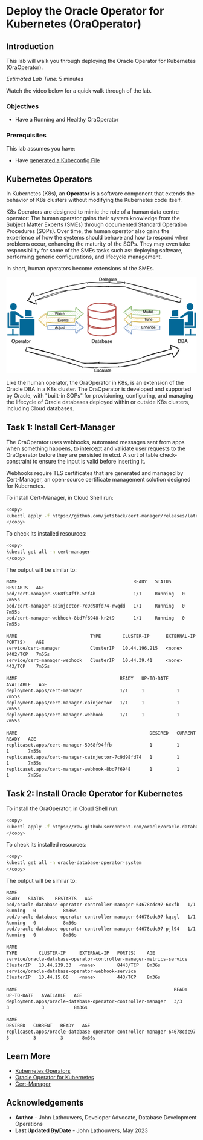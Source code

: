 # Deploy the Oracle Operator for Kubernetes (OraOperator)

## Introduction

This lab will walk you through deploying the Oracle Operator for Kubernetes (OraOperator).

*Estimated Lab Time:* 5 minutes

Watch the video below for a quick walk through of the lab.
[](youtube:zNKxJjkq0Pw)

### Objectives

* Have a Running and Healthy OraOperator

### Prerequisites

This lab assumes you have:

* Have [generated a Kubeconfig File](?lab=generate-kubeconfig)

## Kubernetes Operators

In Kubernetes (K8s), an **Operator** is a software component that extends the behavior of K8s clusters without modifying the Kubernetes code itself.

K8s Operators are designed to mimic the role of a human data centre operator: The human operator gains their system knowledge from the Subject Matter Experts (SMEs) through documented Standard Operation Procedures (SOPs).  Over time, the human operator also gains the experience of how the systems should behave and how to respond when problems occur, enhancing the maturity of the SOPs.  They may even take responsibility for some of the SMEs tasks such as: deploying software, performing generic configurations, and lifecycle management.

In short, human operators become extensions of the SMEs.

![Operator/DBA Relationship](images/operator_dba.png "Operator/DBA Relationship")

Like the human operator, the OraOperator in K8s, is an extension of the Oracle DBA in a K8s cluster.  The OraOperator is developed and supported by Oracle, with "built-in SOPs" for provisioning, configuring, and managing the lifecycle of Oracle databases deployed within or outside K8s clusters, including Cloud databases.

## Task 1: Install Cert-Manager

The OraOperator uses webhooks, automated messages sent from apps when something happens, to intercept and validate user requests to the OraOperator before they are persisted in etcd.  A sort of table check-constraint to ensure the input is valid before inserting it.

Webhooks require TLS certificates that are generated and managed by Cert-Manager, an open-source certificate management solution designed for Kubernetes.

To install Cert-Manager, in Cloud Shell run:

```bash
<copy>
kubectl apply -f https://github.com/jetstack/cert-manager/releases/latest/download/cert-manager.yaml
</copy>
```

To check its installed resources:

```bash
<copy>
kubectl get all -n cert-manager
</copy>
```

The output will be similar to:

```text
NAME                                           READY   STATUS    RESTARTS   AGE
pod/cert-manager-5968f94ffb-5tf4b              1/1     Running   0          7m55s
pod/cert-manager-cainjector-7c9d98fd74-rwqdd   1/1     Running   0          7m55s
pod/cert-manager-webhook-8bd7f6948-kr2t9       1/1     Running   0          7m55s

NAME                           TYPE        CLUSTER-IP      EXTERNAL-IP   PORT(S)    AGE
service/cert-manager           ClusterIP   10.44.196.215   <none>        9402/TCP   7m55s
service/cert-manager-webhook   ClusterIP   10.44.39.41     <none>        443/TCP    7m55s

NAME                                      READY   UP-TO-DATE   AVAILABLE   AGE
deployment.apps/cert-manager              1/1     1            1           7m55s
deployment.apps/cert-manager-cainjector   1/1     1            1           7m55s
deployment.apps/cert-manager-webhook      1/1     1            1           7m55s

NAME                                                 DESIRED   CURRENT   READY   AGE
replicaset.apps/cert-manager-5968f94ffb              1         1         1       7m55s
replicaset.apps/cert-manager-cainjector-7c9d98fd74   1         1         1       7m55s
replicaset.apps/cert-manager-webhook-8bd7f6948       1         1         1       7m55s
```

## Task 2: Install Oracle Operator for Kubernetes

To install the OraOperator, in Cloud Shell run:

```bash
<copy>
kubectl apply -f https://raw.githubusercontent.com/oracle/oracle-database-operator/main/oracle-database-operator.yaml
</copy>
```

To check its installed resources:

```bash
<copy>
kubectl get all -n oracle-database-operator-system
</copy>
```

The output will be similar to:

```text
NAME                                                               READY   STATUS    RESTARTS   AGE
pod/oracle-database-operator-controller-manager-64678cdc97-6xxfb   1/1     Running   0          8m36s
pod/oracle-database-operator-controller-manager-64678cdc97-kqcgl   1/1     Running   0          8m36s
pod/oracle-database-operator-controller-manager-64678cdc97-pjl94   1/1     Running   0          8m36s

NAME                                                                  TYPE        CLUSTER-IP     EXTERNAL-IP   PORT(S)    AGE
service/oracle-database-operator-controller-manager-metrics-service   ClusterIP   10.44.239.33   <none>        8443/TCP   8m36s
service/oracle-database-operator-webhook-service                      ClusterIP   10.44.15.60    <none>        443/TCP    8m36s

NAME                                                          READY   UP-TO-DATE   AVAILABLE   AGE
deployment.apps/oracle-database-operator-controller-manager   3/3     3            3           8m36s

NAME                                                                     DESIRED   CURRENT   READY   AGE
replicaset.apps/oracle-database-operator-controller-manager-64678cdc97   3         3         3       8m36s
```

## Learn More

* [Kubernetes Operators](https://kubernetes.io/docs/concepts/extend-kubernetes/operator/)
* [Oracle Operator for Kubernetes](https://github.com/oracle/oracle-database-operator)
* [Cert-Manager](https://cert-manager.io/)

## Acknowledgements

* **Author** - John Lathouwers, Developer Advocate, Database Development Operations
* **Last Updated By/Date** - John Lathouwers, May 2023
